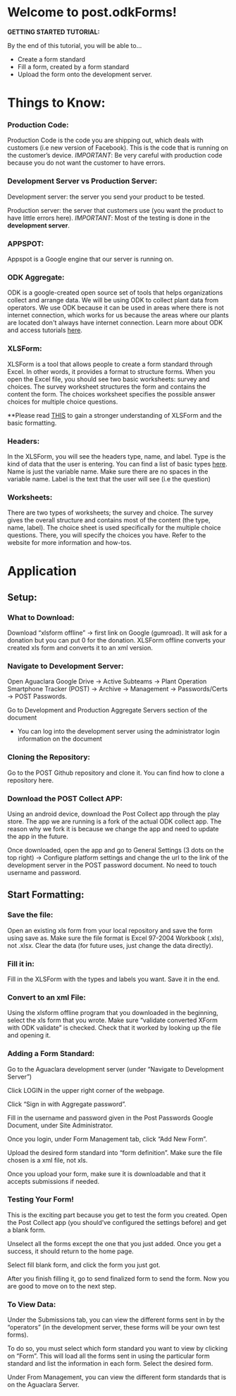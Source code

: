 # Welcome to post.odkForms!

**GETTING STARTED TUTORIAL:** 

By the end of this tutorial, you will be able to… 
* Create a form standard
* Fill a form, created by a form standard
* Upload the form onto the development server.

# Things to Know:
### Production Code:
Production Code is the code you are shipping out, which deals with customers (i.e new version of Facebook).
This is the code that is running on the customer’s device.
*IMPORTANT*: Be very careful with production code because you do not want the customer to have errors. 


### Development Server vs Production Server:
Development server: the server you send your product to be tested.

Production server: the server that customers use (you want the product to have little errors here).
*IMPORTANT*: Most of the testing is done in the **development server**.


### APPSPOT:
Appspot is a Google engine that our server is running on. 


### ODK Aggregate:
ODK is a google-created open source set of tools that helps organizations collect and arrange data. 
We will be using ODK to collect plant data from operators. We use ODK because it can be used in areas
where there is not internet connection, which works for us because the areas where our plants are located
don't always have internet connection. Learn more about ODK and access tutorials [here](https://opendatakit.org/).


### XLSForm: 
XLSForm is a tool that allows people to create a form standard through Excel. In other words, it provides a format to 
structure forms. When you open the Excel file, you should see two basic worksheets: survey and choices. The survey worksheet
structures the form and contains the content the form. The choices worksheet specifies the possible answer choices for 
multiple choice questions.

**Please read [THIS](http://xlsform.org/) to gain a stronger understanding of XLSForm and the basic formatting. 


### Headers:
In the XLSForm, you will see the headers type, name, and label. Type is the kind of data that the user is entering. 
You can find a list of basic types [here](http://xlsform.org/#question-types). Name is just the variable name. Make 
sure there are no spaces in the variable name. Label is the text that the user will see (i.e the question)


### Worksheets:
There are two types of worksheets; the survey and choice. The survey gives the overall structure and contains most of the 
content (the type, name, label). The choice sheet is used specifically for the multiple choice questions. There, you will
specify the choices you have. Refer to the website for more information and how-tos.

# Application
## Setup:
### What to Download:
Download “xlsform offline” → first link on Google (gumroad). It will ask for a donation but you can put 0 for the donation.
XLSForm offline converts your created xls form and converts it to an xml version.

### Navigate to Development Server:
Open Aguaclara Google Drive → Active Subteams → Plant Operation Smartphone Tracker (POST) → Archive → Management → 
Passwords/Certs → POST Passwords. 

Go to Development and Production Aggregate Servers section of the document
* You can log into the development server using the administrator login information on the document

### Cloning the Repository:
Go to the POST Github repository and clone it. You can find how to clone a repository here.

### Download the POST Collect APP:
Using an android device, download the Post Collect app through the play store. The app we are running is a fork of the
actual ODK collect app. The reason why we fork it is because we change the app and need to update the app in the future.

Once downloaded, open the app and go to General Settings (3 dots on the top right) → Configure platform settings and 
change the url to the link of the development server in the POST password document. No need to touch username and password.

## Start Formatting:
### Save the file:
Open an existing xls form from your local repository and save the form using save as. Make sure the file format is 
Excel 97-2004 Workbook (.xls), not .xlsx. Clear the data (for future uses, just change the data directly). 

### Fill it in:
Fill in the XLSForm with the types and labels you want. Save it in the end. 

### Convert to an xml File:
Using the xlsform offline program that you downloaded in the beginning, select the xls form that you wrote. 
Make sure “validate converted XForm with ODK validate” is checked. Check that it worked by looking up the file and 
opening it. 

### Adding a Form Standard:
Go to the Aguaclara development server (under “Navigate to Development Server”)

Click LOGIN in the upper right corner of the webpage.

Click “Sign in with Aggregate password”.

Fill in the username and password given in the Post Passwords Google Document, under Site Administrator. 

Once you login, under Form Management tab, click “Add New Form”. 

Upload the desired form standard into “form definition”. Make sure the file chosen is a xml file, not xls.

Once you upload your form, make sure it is downloadable and that it accepts submissions if needed.

### Testing Your Form!
This is the exciting part because you get to test the form you created. Open the Post Collect app (you should’ve configured
the settings before) and get a blank form.

Unselect all the forms except the one that you just added. Once you get a success, it should return to the home page. 

Select fill blank form, and click the form you just got. 

After you finish filling it, go to send finalized form to send the form. Now you are good to move on to the next step.


### To View Data:
Under the Submissions tab, you can view the different forms sent in by the “operators” (in the development server, these forms 
will be your own test forms). 

To do so, you must select which form standard you want to view by clicking on “Form”. This will load all the forms sent
in using the particular form standard and list the information in each form. Select the desired form. 

Under From Management, you can view the different form standards that is on the Aguaclara Server. 
